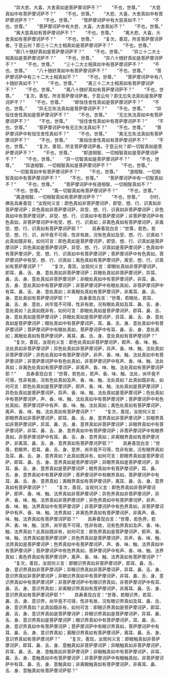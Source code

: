 <!-- { "loadSidebar": true } -->
　　“异大悲、大喜、大舍真如是菩萨摩诃萨不？”
　　“不也，世尊。”
　　“大慈真如中有菩萨摩诃萨不？”
　　“不也，世尊。”
　　“大悲、大喜、大舍真如中有菩萨摩诃萨不？”
　　“不也，世尊。”
　　“菩萨摩诃萨中有大慈真如不？”
　　“不也，世尊。”
　　“菩萨摩诃萨中有大悲、大喜、大舍真如不？”
　　“不也，世尊。”
　　“离大慈真如有菩萨摩诃萨不？”
　　“不也，世尊。”
　　“离大悲、大喜、大舍真如有菩萨摩诃萨不？”
　　“不也，世尊。”
　　“复次，善现，所言菩萨摩诃萨者。于意云何？即三十二大士相真如是菩萨摩诃萨不？”
　　“不也，世尊。”
　　“即八十随好真如是菩萨摩诃萨不？”
　　“不也，世尊。”
　　“异三十二大士相真如是菩萨摩诃萨不？”
　　“不也，世尊。”
　　“异八十随好真如是菩萨摩诃萨不？”
　　“不也，世尊。”
　　“三十二大士相真如中有菩萨摩诃萨不？”
　　“不也，世尊。”
　　“八十随好真如中有菩萨摩诃萨不？”
　　“不也，世尊。”
　　“菩萨摩诃萨中有三十二大士相真如不？”
　　“不也，世尊。”
　　“菩萨摩诃萨中有八十随好真如不？”
　　“不也，世尊。”
　　“离三十二大士相真如有菩萨摩诃萨不？”
　　“不也，世尊。”
　　“离八十随好真如有菩萨摩诃萨不？”
　　“不也，世尊。”
　　“复次，善现，所言菩萨摩诃萨者。于意云何？即无忘失法真如是菩萨摩诃萨不？”
　　“不也，世尊。”
　　“即恒住舍性真如是菩萨摩诃萨不？”
　　“不也，世尊。”
　　“异无忘失法真如是菩萨摩诃萨不？”
　　“不也，世尊。”
　　“异恒住舍性真如是菩萨摩诃萨不？”
　　“不也，世尊。”
　　“无忘失法真如中有菩萨摩诃萨不？”
　　“不也，世尊。”
　　“恒住舍性真如中有菩萨摩诃萨不？”
　　“不也，世尊。”
　　“菩萨摩诃萨中有无忘失法真如不？”
　　“不也，世尊。”
　　“菩萨摩诃萨中有恒住舍性真如不？”
　　“不也，世尊。”
　　“离无忘失法真如有菩萨摩诃萨不？”
　　“不也，世尊。”
　　“离恒住舍性真如有菩萨摩诃萨不？”
　　“不也，世尊。”
　　“复次，善现，所言菩萨摩诃萨者。于意云何？即一切智真如是菩萨摩诃萨不？”
　　“不也，世尊。”
　　“即道相智、一切相智真如是菩萨摩诃萨不？”
　　“不也，世尊。”
　　“异一切智真如是菩萨摩诃萨不？”
　　“不也，世尊。”
　　“异道相智、一切相智真如是菩萨摩诃萨不？”
　　“不也，世尊。”
　　“一切智真如中有菩萨摩诃萨不？”
　　“不也，世尊。”
　　“道相智、一切相智真如中有菩萨摩诃萨不？”
　　“不也，世尊。”
　　“菩萨摩诃萨中有一切智真如不？”
　　“不也，世尊。”
　　“菩萨摩诃萨中有道相智、一切相智真如不？”
　　“不也，世尊。”
　　“离一切智真如有菩萨摩诃萨不？”
　　“不也，世尊。”
　　“离道相智、一切相智真如有菩萨摩诃萨不？”
　　“不也，世尊。”
　　尔时，佛告具寿善现：“汝观何义言：即色真如非菩萨摩诃萨，即受、想、行、识真如非菩萨摩诃萨；异色真如非菩萨摩诃萨，异受、想、行、识真如非菩萨摩诃萨；非色真如中有菩萨摩诃萨，非受、想、行、识真如中有菩萨摩诃萨；非菩萨摩诃萨中有色真如，非菩萨摩诃萨中有受、想、行、识真如；非离色真如有菩萨摩诃萨，非离受、想、行、识真如有菩萨摩诃萨耶？”
　　具寿善现白言：“世尊，若色，若受、想、行、识，尚毕竟不可得，性非有故，况有色真如及受、想、行、识真如？此真如既非有，如何可言：即色真如是菩萨摩诃萨，即受、想、行、识真如是菩萨摩诃萨；异色真如是菩萨摩诃萨，异受、想、行、识真如是菩萨摩诃萨；色真如中有菩萨摩诃萨，受、想、行、识真如中有菩萨摩诃萨；菩萨摩诃萨中有色真如，菩萨摩诃萨中有受、想、行、识真如；离色真如有菩萨摩诃萨，离受、想、行、识真如有菩萨摩诃萨？”
　　“复次，善现，汝观何义言：即眼处真如非菩萨摩诃萨，即耳、鼻、舌、身、意处真如非菩萨摩诃萨；异眼处真如非菩萨摩诃萨，异耳、鼻、舌、身、意处真如非菩萨摩诃萨；非眼处真如中有菩萨摩诃萨，非耳、鼻、舌、身、意处真如中有菩萨摩诃萨；非菩萨摩诃萨中有眼处真如，非菩萨摩诃萨中有耳、鼻、舌、身、意处真如；非离眼处真如有菩萨摩诃萨，非离耳、鼻、舌、身、意处真如有菩萨摩诃萨耶？”
　　具寿善现白言：“世尊，若眼处，若耳、鼻、舌、身、意处，尚毕竟不可得，性非有故，况有眼处真如及耳、鼻、舌、身、意处真如？此真如既非有，如何可言：即眼处真如是菩萨摩诃萨，即耳、鼻、舌、身、意处真如是菩萨摩诃萨；异眼处真如是菩萨摩诃萨，异耳、鼻、舌、身、意处真如是菩萨摩诃萨；眼处真如中有菩萨摩诃萨，耳、鼻、舌、身、意处真如中有菩萨摩诃萨；菩萨摩诃萨中有眼处真如，菩萨摩诃萨中有耳、鼻、舌、身、意处真如；离眼处真如有菩萨摩诃萨，离耳、鼻、舌、身、意处真如有菩萨摩诃萨？”
　　“复次，善现，汝观何义言：即色处真如非菩萨摩诃萨，即声、香、味、触、法处真如非菩萨摩诃萨；异色处真如非菩萨摩诃萨，异声、香、味、触、法处真如非菩萨摩诃萨；非色处真如中有菩萨摩诃萨，非声、香、味、触、法处真如中有菩萨摩诃萨；非菩萨摩诃萨中有色处真如，非菩萨摩诃萨中有声、香、味、触、法处真如；非离色处真如有菩萨摩诃萨，非离声、香、味、触、法处真如有菩萨摩诃萨耶？”
　　具寿善现白言：“世尊，若色处，若声、香、味、触、法处，尚毕竟不可得，性非有故，况有色处真如及声、香、味、触、法处真如？此真如既非有，如何可言：即色处真如是菩萨摩诃萨，即声、香、味、触、法处真如是菩萨摩诃萨；异色处真如是菩萨摩诃萨，异声、香、味、触、法处真如是菩萨摩诃萨；色处真如中有菩萨摩诃萨，声、香、味、触、法处真如中有菩萨摩诃萨；菩萨摩诃萨中有色处真如，菩萨摩诃萨中有声、香、味、触、法处真如；离色处真如有菩萨摩诃萨，离声、香、味、触、法处真如有菩萨摩诃萨？”
　　“复次，善现，汝观何义言：即眼界真如非菩萨摩诃萨，即耳、鼻、舌、身、意界真如非菩萨摩诃萨；异眼界真如非菩萨摩诃萨，异耳、鼻、舌、身、意界真如非菩萨摩诃萨；非眼界真如中有菩萨摩诃萨，非耳、鼻、舌、身、意界真如中有菩萨摩诃萨；非菩萨摩诃萨中有眼界真如，非菩萨摩诃萨中有耳、鼻、舌、身、意界真如；非离眼界真如有菩萨摩诃萨，非离耳、鼻、舌、身、意界真如有菩萨摩诃萨耶？”
　　具寿善现白言：“世尊，若眼界，若耳、鼻、舌、身、意界，尚毕竟不可得，性非有故，况有眼界真如及耳、鼻、舌、身、意界真如？此真如既非有，如何可言：即眼界真如是菩萨摩诃萨，即耳、鼻、舌、身、意界真如是菩萨摩诃萨；异眼界真如是菩萨摩诃萨，异耳、鼻、舌、身、意界真如是菩萨摩诃萨；眼界真如中有菩萨摩诃萨，耳、鼻、舌、身、意界真如中有菩萨摩诃萨；菩萨摩诃萨中有眼界真如，菩萨摩诃萨中有耳、鼻、舌、身、意界真如；离眼界真如有菩萨摩诃萨，离耳、鼻、舌、身、意界真如有菩萨摩诃萨？”
　　“复次，善现，汝观何义言：即色界真如非菩萨摩诃萨，即声、香、味、触、法界真如非菩萨摩诃萨；异色界真如非菩萨摩诃萨，异声、香、味、触、法界真如非菩萨摩诃萨；非色界真如中有菩萨摩诃萨，非声、香、味、触、法界真如中有菩萨摩诃萨；非菩萨摩诃萨中有色界真如，非菩萨摩诃萨中有声、香、味、触、法界真如；非离色界真如有菩萨摩诃萨，非离声、香、味、触、法界真如有菩萨摩诃萨耶？”
　　具寿善现白言：“世尊，若色界，若声、香、味、触、法界，尚毕竟不可得，性非有故，况有色界真如及声、香、味、触、法界真如？此真如既非有，如何可言：即色界真如是菩萨摩诃萨，即声、香、味、触、法界真如是菩萨摩诃萨；异色界真如是菩萨摩诃萨，异声、香、味、触、法界真如是菩萨摩诃萨；色界真如中有菩萨摩诃萨，声、香、味、触、法界真如中有菩萨摩诃萨；菩萨摩诃萨中有色界真如，菩萨摩诃萨中有声、香、味、触、法界真如；离色界真如有菩萨摩诃萨，离声、香、味、触、法界真如有菩萨摩诃萨？”
　　“复次，善现，汝观何义言：即眼识界真如非菩萨摩诃萨，即耳、鼻、舌、身、意识界真如非菩萨摩诃萨；异眼识界真如非菩萨摩诃萨，异耳、鼻、舌、身、意识界真如非菩萨摩诃萨；非眼识界真如中有菩萨摩诃萨，非耳、鼻、舌、身、意识界真如中有菩萨摩诃萨；非菩萨摩诃萨中有眼识界真如，非菩萨摩诃萨中有耳、鼻、舌、身、意识界真如；非离眼识界真如有菩萨摩诃萨，非离耳、鼻、舌、身、意识界真如有菩萨摩诃萨耶？”
　　具寿善现白言：“世尊，若眼识界，若耳、鼻、舌、身、意识界，尚毕竟不可得，性非有故，况有眼识界真如及耳、鼻、舌、身、意识界真如？此真如既非有，如何可言：即眼识界真如是菩萨摩诃萨，即耳、鼻、舌、身、意识界真如是菩萨摩诃萨；异眼识界真如是菩萨摩诃萨，异耳、鼻、舌、身、意识界真如是菩萨摩诃萨；眼识界真如中有菩萨摩诃萨，耳、鼻、舌、身、意识界真如中有菩萨摩诃萨；菩萨摩诃萨中有眼识界真如，菩萨摩诃萨中有耳、鼻、舌、身、意识界真如；离眼识界真如有菩萨摩诃萨，离耳、鼻、舌、身、意识界真如有菩萨摩诃萨？”
　　“复次，善现，汝观何义言：即眼触真如非菩萨摩诃萨，即耳、鼻、舌、身、意触真如非菩萨摩诃萨；异眼触真如非菩萨摩诃萨，异耳、鼻、舌、身、意触真如非菩萨摩诃萨；非眼触真如中有菩萨摩诃萨，非耳、鼻、舌、身、意触真如中有菩萨摩诃萨；非菩萨摩诃萨中有眼触真如，非菩萨摩诃萨中有耳、鼻、舌、身、意触真如；非离眼触真如有菩萨摩诃萨，非离耳、鼻、舌、身、意触真如有菩萨摩诃萨耶？”
